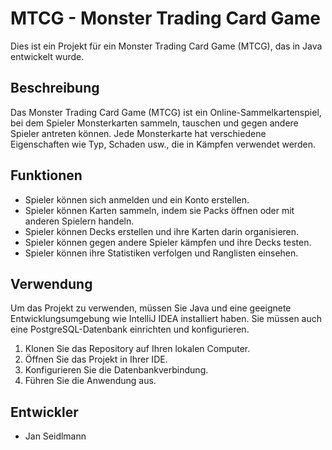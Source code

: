 # MTCG - Monster Trading Card Game

Dies ist ein Projekt für ein Monster Trading Card Game (MTCG), das in Java entwickelt wurde.

## Beschreibung

Das Monster Trading Card Game (MTCG) ist ein Online-Sammelkartenspiel, bei dem Spieler Monsterkarten sammeln, tauschen und gegen andere Spieler antreten können. Jede Monsterkarte hat verschiedene Eigenschaften wie Typ, Schaden usw., die in Kämpfen verwendet werden.

## Funktionen

- Spieler können sich anmelden und ein Konto erstellen.
- Spieler können Karten sammeln, indem sie Packs öffnen oder mit anderen Spielern handeln.
- Spieler können Decks erstellen und ihre Karten darin organisieren.
- Spieler können gegen andere Spieler kämpfen und ihre Decks testen.
- Spieler können ihre Statistiken verfolgen und Ranglisten einsehen.

## Verwendung

Um das Projekt zu verwenden, müssen Sie Java und eine geeignete Entwicklungsumgebung wie IntelliJ IDEA installiert haben. Sie müssen auch eine PostgreSQL-Datenbank einrichten und konfigurieren.

1. Klonen Sie das Repository auf Ihren lokalen Computer.
2. Öffnen Sie das Projekt in Ihrer IDE.
3. Konfigurieren Sie die Datenbankverbindung.
4. Führen Sie die Anwendung aus.

## Entwickler

- Jan Seidlmann
